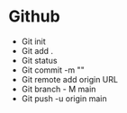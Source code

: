 # Github

- Git init
- Git add .
- Git status
- Git commit -m ""
- Git remote add origin URL
- Git branch - M main 
- Git push -u origin main